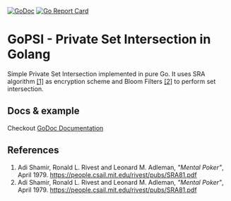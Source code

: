 [![GoDoc](https://godoc.org/github.com/lucasmenendez/gopsi?status.svg)](https://godoc.org/github.com/lucasmenendez/gopsi) [![Go Report Card](https://goreportcard.com/badge/github.com/lucasmenendez/gopsi)](https://goreportcard.com/report/github.com/lucasmenendez/gopsi)

# GoPSI - Private Set Intersection in Golang

Simple Private Set Intersection implemented in pure Go. It uses SRA algorithm [[1]](#references) as encryption scheme and Bloom Filters [[2]](#references) to perform set intersection.

## Docs & example
Checkout [GoDoc Documentation](https://godoc.org/github.com/lucasmenendez/gopsi)


## References

1. Adi Shamir, Ronald L. Rivest and Leonard M. Adleman, *"Mental Poker"*, April 1979. https://people.csail.mit.edu/rivest/pubs/SRA81.pdf
2. Adi Shamir, Ronald L. Rivest and Leonard M. Adleman, *"Mental Poker"*, April 1979. https://people.csail.mit.edu/rivest/pubs/SRA81.pdf